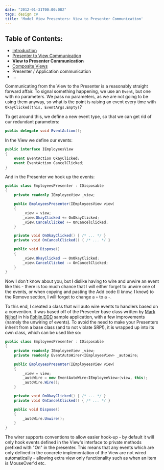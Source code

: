 ```yaml
---
date: "2012-01-31T00:00:00Z"
tags: design c#
title: 'Model View Presenters: View to Presenter Communication'
---
```


Table of Contents:
------------------
* [Introduction][3]
* [Presenter to View Communication][4]
* **View to Presenter Communication**
* [Composite Views][5]
* Presenter / Application communication
* ...

Communicating from the View to the Presenter is a reasonably straight forward affair.  To signal something happening, we use an `Event`, but one with no parameters.  We pass no parameters, as we are not going to be using them anyway, so what is the point is raising an event every time with `OkayClicked(this, EventArgs.Empty)`?

To get around this, we define a new event type, so that we can get rid of our redundant parameters:

```csharp
public delegate void EventAction();
```

In the View we define our events:

```csharp
public interface IEmployeesView
{
	event EventAction OkayClicked;
	event EventAction CancelClicked;
}
```

And in the Presenter we hook up the events:

```csharp
public class EmployeesPresenter : IDisposable
{
	private readonly IEmployeeView _view;

	public EmployeesPresenter(IEmployeesView view)
	{
		_view = view;
		_view.OkayClicked += OnOkayClicked;
		_view.CancelClicked += OnCancelClicked;
	}

	private void OnOkayClicked() { /* ... */ }
	private void OnCancelClicked() { /* ... */ }

	public void Dispose()
	{
		_view.OkayClicked -= OnOkayClicked;
		_view.CancelClicked -= OnCancelClicked;
	}
}
```

Now I don't know about you, but I dislike having to wire and unwire an event like this - there is too much chance that I will either forget to unwire one of the events, or when copying and pasting the Add code (I know, I know) to the Remove section, I will forget to change a `+` to a `-`.

To this end, I created a class that will auto wire events to handlers based on a convention.  It was based off of the Presenter base class written by [Mark Nijhof][1] in his [Fohjin.DDD][2] sample application, with a few improvements (namely the unwiring of events).  To avoid the need to make your Presenters inherit from a base class (and to not violate SRP!), it is wrapped up into its own class, which can be used like so:

```csharp
public class EmployeesPresenter : IDisposable
{
	private readonly IEmployeeView _view;
	private readonly EventAutoWirer<IEmployeeView> _autoWire;

	public EmployeesPresenter(IEmployeesView view)
	{
		_view = view;
		_autoWire = new EventAutoWire<IEmployeeView>(view, this);
		_autoWire.Wire();
	}

	private void OnOkayClicked() { /* ... */ }
	private void OnCancelClicked() { /* ... */ }

	public void Dispose()
	{
		_autoWire.Unwire();
	}
}
```

The wirer supports conventions to allow easier hook-up - by default it will only hook events defined in the View's interface to private methods prefixed with "On" in the presenter.  This means that any events which are only defined in the concrete implementation of the View are not wired automatically - allowing extra view only functionality such as when an item is MouseOver'd etc.

[1]: http://cre8ivethought.com/blog/index
[2]: https://github.com/MarkNijhof/Fohjin

[3]: /model-view-presenter-introduction
[4]: /model-view-presenters-presenter-to-view-communication
[5]: /model-view-presenters-composite-views

